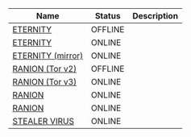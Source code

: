 |Name|Status|Description|
| ------ | ------ | ------ |
|[ETERNITY](http://malwarewrn7fvd7zq243d74dxs3ca4wh5kw6i2opkzeusuoajtd2j5yd.onion) | OFFLINE | |
|[ETERNITY](http://rlcjba7wduej3xcstcjo577eqgjsjvcjfsw4i23fqvf2y27ylylhmhad.onion) | ONLINE | |
|[ETERNITY (mirror)](http://eternityms33k74r7iuuxfda4sqsiei3o3lbtr5cpalf6f4skszpruad.onion) | ONLINE | |
|[RANION (Tor v2)](http://ranionjgot5cud3p.onion)| OFFLINE | |
|[RANION (Tor v3)](http://ranionv3j2o7wrn3um6de33eccbchhg32mkgnnoi72enkpp7jc25h3ad.onion)| ONLINE | |
|[RANION](http://dozrkm62j2uysnqg57q35cangl2lpgdirhxbcc2yzpcgvfyowy7syxqd.onion)| ONLINE | |
|[RANION](http://ni3kiymt4jc32baea356vhwurba44jabfklitpoqbrtgrhr5skyrixyd.onion)| ONLINE | |
|[STEALER VIRUS](https://t.me/erna_channel)| ONLINE | |
